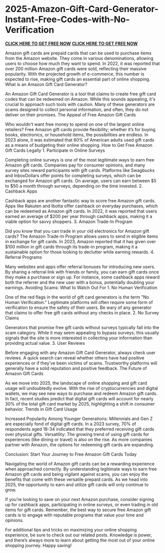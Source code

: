 # 2025-Amazon-Gift-Card-Generator-Instant-Free-Codes-with-No-Verification

**[CLICK HERE TO GET FREE NOW](https://www.amazon.com/free-gift-card/s?k=free+gift+card)**
**[CLICK HERE TO GET FREE NOW](https://amazon.com/gift-cards/b?ie=UTF8&node=2238192011)**

Amazon gift cards are prepaid cards that can be used to purchase items from the Amazon website. They come in various denominations, allowing users to choose how much they want to spend. In 2022, it was reported that over 200 million Amazon gift cards were sold, reflecting their massive popularity. With the projected growth of e-commerce, this number is expected to rise, making gift cards an essential part of online shopping. What is an Amazon Gift Card Generator?

An Amazon Gift Card Generator is a tool that claims to create free gift card codes that can be redeemed on Amazon. While this sounds appealing, it's crucial to approach such tools with caution. Many of these generators are scams designed to collect personal information, and often, they do not deliver on their promises. The Appeal of Free Amazon Gift Cards

Who wouldn't want free money to spend on one of the largest online retailers? Free Amazon gift cards provide flexibility; whether it’s for buying books, electronics, or household items, the possibilities are endless. In 2023 alone, it was estimated that 60% of American adults used gift cards as a means of budgeting their online shopping. How to Get Free Amazon Gift Cards Legally 1. Participate in Online Surveys

Completing online surveys is one of the most legitimate ways to earn free Amazon gift cards. Companies pay for consumer opinions, and many survey sites reward participants with gift cards. Platforms like Swagbucks and InboxDollars offer points for completing surveys, which can be exchanged for Amazon gift cards. On average, users can earn between $5 to $50 a month through surveys, depending on the time invested. 2. Cashback Apps

Cashback apps are another fantastic way to score free Amazon gift cards. Apps like Rakuten and Ibotta offer cashback on everyday purchases, which can be redeemed as Amazon gift cards. In 2022, it was reported that users earned an average of $200 per year through cashback apps, making it a viable option for savvy shoppers. 3. Amazon Trade-In Program

Did you know that you can trade in your old electronics for Amazon gift cards? The Amazon Trade-In Program allows users to send in eligible items in exchange for gift cards. In 2023, Amazon reported that it has given over $100 million in gift cards through its trade-in program, making it a sustainable option for those looking to declutter while earning rewards. 4. Referral Programs

Many websites and apps offer referral bonuses for introducing new users. By sharing a referral link with friends or family, you can earn gift cards once they make a purchase or sign up. For instance, some cashback apps reward both the referrer and the new user with a bonus, potentially doubling your earnings. Avoiding Scams: What to Watch Out For 1. No Human Verification

One of the red flags in the world of gift card generators is the term "No Human Verification." Legitimate platforms will often require some form of verification to ensure the safety of their users. Be wary of any generator that claims to offer free gift cards without any checks in place. 2. No Survey Claims

Generators that promise free gift cards without surveys typically fall into the scam category. While it may seem appealing to bypass surveys, this usually signals that the site is more interested in collecting your information than providing actual value. 3. User Reviews

Before engaging with any Amazon Gift Card Generator, always check user reviews. A quick search can reveal whether others have had positive experiences or if they’ve been victims of scams. Trustworthy platforms will generally have a solid reputation and positive feedback. The Future of Amazon Gift Cards

As we move into 2025, the landscape of online shopping and gift card usage will undoubtedly evolve. With the rise of cryptocurrencies and digital wallets, we may see new ways to purchase and redeem Amazon gift cards. In fact, recent studies predict that digital gift cards will account for nearly 30% of the total gift card market by 2025, highlighting a shift in consumer behavior. Trends in Gift Card Usage

Increased Popularity Among Younger Generations: Millennials and Gen Z are especially fond of digital gift cards. In a 2023 survey, 70% of respondents aged 18-34 indicated that they preferred receiving gift cards over physical gifts. Versatility: The growing trend of using gift cards for experiences (like dining or travel) is also on the rise. As more companies partner with Amazon, the options for redeeming gift cards are expanding.

Conclusion: Start Your Journey to Free Amazon Gift Cards Today

Navigating the world of Amazon gift cards can be a rewarding experience when approached correctly. By understanding legitimate ways to earn free Amazon gift cards and being vigilant against scams, you can enjoy the benefits that come with these versatile prepaid cards. As we head into 2025, the opportunity to earn and utilize gift cards will only continue to grow.

If you’re looking to save on your next Amazon purchase, consider signing up for cashback apps, participating in online surveys, or even trading in old items for gift cards. Remember, the best way to secure free Amazon gift cards is to engage with reputable programs that value your time and opinions.

For additional tips and tricks on maximizing your online shopping experience, be sure to check out our related posts. Knowledge is power, and there’s always more to learn about getting the most out of your online shopping journey. Happy saving!
